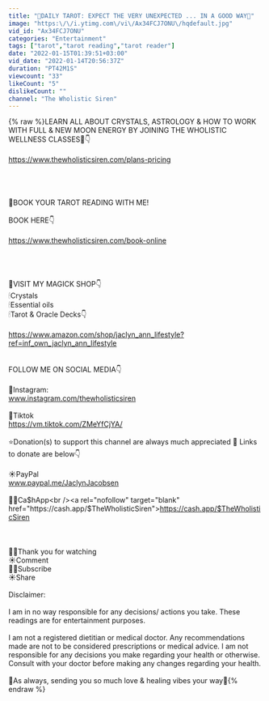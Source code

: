 ```yaml
---
title: "🦋DAILY TAROT: EXPECT THE VERY UNEXPECTED ... IN A GOOD WAY🔮"
image: "https:\/\/i.ytimg.com\/vi\/Ax34FCJ7ONU\/hqdefault.jpg"
vid_id: "Ax34FCJ7ONU"
categories: "Entertainment"
tags: ["tarot","tarot reading","tarot reader"]
date: "2022-01-15T01:39:51+03:00"
vid_date: "2022-01-14T20:56:37Z"
duration: "PT42M1S"
viewcount: "33"
likeCount: "5"
dislikeCount: ""
channel: "The Wholistic Siren"
---
```

{% raw %}LEARN ALL ABOUT CRYSTALS, ASTROLOGY &amp; HOW TO WORK WITH FULL &amp; NEW MOON ENERGY BY JOINING THE WHOLISTIC WELLNESS CLASSES🌈👇<br /><br /><a rel="nofollow" target="blank" href="https://www.thewholisticsiren.com/plans-pricing">https://www.thewholisticsiren.com/plans-pricing</a><br /><br /><br /><br /><br />🔮BOOK YOUR TAROT READING WITH ME!<br /><br />BOOK HERE👇<br /><br /><a rel="nofollow" target="blank" href="https://www.thewholisticsiren.com/book-online">https://www.thewholisticsiren.com/book-online</a><br /><br /><br /><br /><br />💎VISIT MY MAGICK SHOP👇<br />🕯Crystals<br />🕯Essential oils<br />🕯Tarot &amp; Oracle Decks👇<br /><br /><a rel="nofollow" target="blank" href="https://www.amazon.com/shop/jaclyn_ann_lifestyle?ref=inf_own_jaclyn_ann_lifestyle">https://www.amazon.com/shop/jaclyn_ann_lifestyle?ref=inf_own_jaclyn_ann_lifestyle</a><br /><br /><br />FOLLOW ME ON SOCIAL MEDIA👇 <br /><br />🌌Instagram: <br />www.instagram.com/thewholisticsiren<br /><br />🌌Tiktok<br /><a rel="nofollow" target="blank" href="https://vm.tiktok.com/ZMeYfCjYA/">https://vm.tiktok.com/ZMeYfCjYA/</a><br /><br />⭐Donation(s) to support this channel are always much appreciated 🙏 Links to donate are below👇<br /><br />☀️PayPal<br />www.paypal.me/JaclynJacobsen <br /><br />🧜‍♀️Ca$hApp<br /><a rel="nofollow" target="blank" href="https://cash.app/$TheWholisticSiren">https://cash.app/$TheWholisticSiren</a><br /><br /><br /><br />🧜‍♀️Thank you for watching<br />☀️Comment<br />🧜‍♀️Subscribe <br />☀️Share<br /><br />Disclaimer: <br /><br />I am in no way responsible for any decisions/ actions you take. These readings are for entertainment purposes. <br /><br />I am not a registered dietitian or medical doctor. Any recommendations made are not to be considered prescriptions or medical advice. I am not responsible for any decisions you make regarding your health or otherwise. Consult with your doctor before making any changes regarding your health.<br /><br />💚As always, sending you so much love &amp; healing vibes your way🙏{% endraw %}
